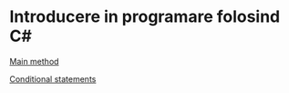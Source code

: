 # Introducere in programare folosind C#

[Main method](main_method.md)

[Conditional statements](Conditionals.md)
